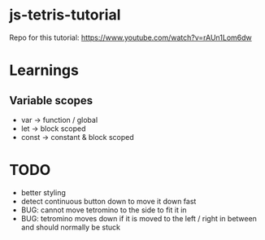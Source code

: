 # js-tetris-tutorial
Repo for this tutorial: https://www.youtube.com/watch?v=rAUn1Lom6dw

# Learnings
## Variable scopes
- var -> function / global
- let -> block scoped
- const -> constant & block scoped 

# TODO

- better styling
- detect continuous button down to move it down fast
- BUG: cannot move tetromino to the side to fit it in
- BUG: tetromino moves down if it is moved to the left / right in between and should normally be stuck